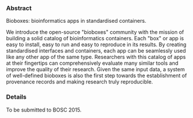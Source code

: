### Abstract

Bioboxes: bioinformatics apps in standardised containers.

We introduce the open-source "bioboxes" community with the mission of
building a solid catalog of bioinformatics containers. Each "box" or
app is easy to install, easy to run and easy to reproduce in its
results. By creating standardised interfaces and containers, each app
can be seamlessly used like any other app of the same
type. Researchers with this catalog of apps at their fingertips can
comprehensively evaluate many similar tools and improve the quality of
their research. Given the same input data, a system of well-defined
bioboxes is also the first step towards the establishment of
provenance records and making research truly reproducible.

### Details

To be submitted to BOSC 2015.
